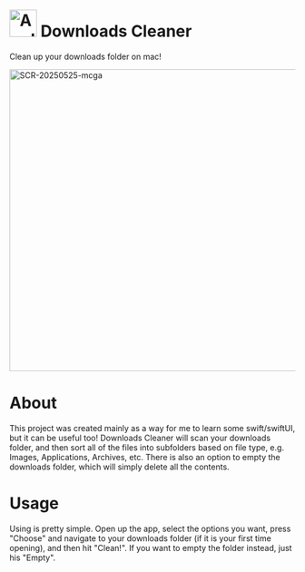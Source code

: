 # <img width="48" alt="AppIcon Large" src="https://github.com/user-attachments/assets/402d8e4d-2f1d-4933-a723-e3775f132a1f" /> Downloads Cleaner
Clean up your downloads folder on mac!

<img width="532" alt="SCR-20250525-mcga" src="https://github.com/user-attachments/assets/662794e2-b9f0-4474-9663-5511e94108f0" />

# About
This project was created mainly as a way for me to learn some swift/swiftUI, but it can be useful too! Downloads Cleaner will scan your downloads folder, and then sort all of the files into subfolders based on file type, e.g. Images, Applications, Archives, etc. There is also an option to empty the downloads folder, which will simply delete all the contents.

# Usage
Using is pretty simple. Open up the app, select the options you want, press "Choose" and navigate to your downloads folder (if it is your first time opening), and then hit "Clean!". If you want to empty the folder instead, just his "Empty".
